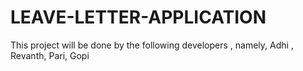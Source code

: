 # LEAVE-LETTER-APPLICATION
This project will be done by the following developers , namely, Adhi , Revanth, Pari, Gopi
